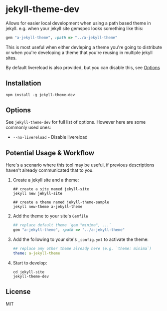 # jekyll-theme-dev

Allows for easier local development when using a path based theme in jekyll. e.g. when your jekyll site gemspec looks something like this:

```ruby
gem "a-jekyll-theme", :path => "../a-jekyll-theme"
```

This is most useful when either devleping a theme you're going to distribute or when you're developing a theme that you're reusing in multiple jekyll sites.

By default livereload is also provided, but you can disable this, see [Options](#options)

## Installation

```shell
npm install -g jekyll-theme-dev
```

## Options

See `jekyll-theme-dev` for full list of options. However here are some commonly used ones:

* `--no-livereload` - Disable livereload

## Potential Usage & Workflow

Here's a scenario where this tool may be useful, if previous descriptions haven't already communicated that to you.

1. Create a jekyll site and a theme:

   ```shell
   ## create a site named jekyll-site
   jekyll new jekyll-site

   ## create a theme named jekyll-theme-sample
   jekyll new-theme a-jekyll-theme
   ```

2. Add the theme to your site's `Gemfile`

   ```ruby
   ## replace default theme `gem "minima", ...`
   gem "a-jekyll-theme", :path => "../a-jekyll-theme"
   ```

3. Add the following to your site's `_config.yml` to activate the theme:

   ```yaml
   ## replace any other theme already here (e.g. `theme: minima`)
   theme: a-jekyll-theme
   ```

4. Start to develop:

   ```shell
   cd jekyll-site
   jekyll-theme-dev
   ```

## License

MIT
